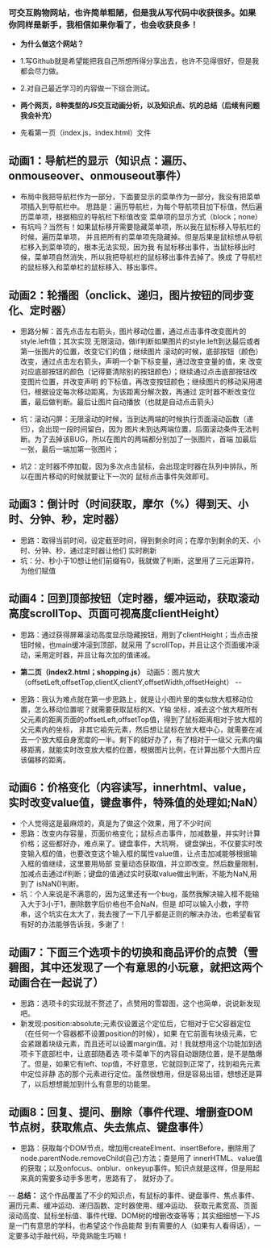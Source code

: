 ### 可交互购物网站，也许简单粗陋，但是我从写代码中收获很多。如果你同样是新手，我相信如果你看了，也会收获良多！

* **为什么做这个网站？**
* 1.写Github就是希望能把我自己所想所得分享出去，也许不见得很好，但是我都会尽力做。
* 2.对自己最近学习的内容做一下综合测试。

* **两个网页，8种类型的JS交互动画分析，以及知识点、坑的总结（后续有问题我会补充）**
* 先看第一页（index.js，index.html）文件

动画1：导航栏的显示（知识点：遍历、onmouseover、onmouseout事件）
--
* 布局中我把导航栏作为一部分，下面要显示的菜单作为一部分，我没有把菜单项插入到导航栏中。
思路是：遍历导航栏，为每个导航项目加下标值，然后遍历菜单项，根据相应的导航栏下标值改变
菜单项的显示方式（block；none）
* 有坑吗？当然有！如果鼠标移开需要隐藏菜单项，所以我在鼠标移入导航栏的时候，遍历菜单项，
并且把所有的菜单项先隐藏掉。但是后果是鼠标想从导航栏移入到菜单项的，根本无法实现，因为我
有鼠标移出事件，当鼠标移出时候，菜单项自然消失，所以我把导航栏的鼠标移出事件去掉了。换成
了导航栏的鼠标移入和菜单栏的鼠标移入、移出事件。

动画2：轮播图（onclick、递归，图片按钮的同步变化、定时器）
--
* 思路分解：首先点击左右箭头，图片移动位置，通过点击事件改变图片的style.left值；其次实现
无限滚动，做if判断如果图片的style.left到达最后或者第一张图片的位置，改变它们的值；继续图片
滚动的时候，底部按钮（颜色）改变，通过点击左右箭头，声明一个新下标变量，通过改变变量的值，来
改变对应底部按钮的颜色（记得要清除别的按钮颜色）；继续通过点击底部按钮改变图片位置，并改变声明
的下标值，再改变按钮颜色；继续图片的移动采用递归，根据设定每次移动距离，为该距离分解次数，再通过
定时器不断改变位置，最后做判断。最后让图片自动播放（也就是自动点击箭头）

* 坑：滚动闪屏：无限滚动的时候，当到达两端的时候执行页面滚动函数（递归），会出现一段时间留白，因为
图片未到达两端位置，后面滚动条件无法判断。为了去掉该BUG，所以在图片的两端都分别加了一张图片，首端
加最后一张，最后一端加第一张图片；
* 坑2：定时器不停加载，因为多次点击鼠标，会出现定时器在队列中排队，所以在图片移动的时候就要让下一次的
鼠标点击事件失效即可。

动画3：倒计时（时间获取，摩尔（%）得到天、小时、分钟、秒，定时器）
--
* 思路：取得当前时间，设定截至时间，得到剩余时间；在摩尔到剩余的天、小时、分钟、秒，通过定时器让他们
实时刷新
* 坑：分、秒小于10想让他们前缀有0，我就做了判断，这里用了三元运算符，为他们赋值

动画4：回到顶部按钮（定时器，缓冲运动，获取滚动高度scrollTop、页面可视高度clientHeight）
--
* 思路：通过获得屏幕滚动高度显示隐藏按钮，用到了clientHeight；当点击按钮时候，也main缓冲滚到顶部，就采用
了scrollTop，并且让这个页面缓冲滚动，采用定时器，并且让每次加的值递减。

* **第二页（index2.html；shopping.js）**
动画5：图片放大（offsetLeft,offsetTop,clientX,clientY,offsetWidth,offsetHeight）
--
* 思路：我认为难点就在第一步思路上，就是让小图片里的类似放大框移动位置，怎么移动位置呢？就需要获取鼠标的X、Y轴
坐标，减去这个放大框所有父元素的距离页面的offsetLeft,offsetTop值，得到了鼠标距离相对于放大框的父元素内的坐标，
非其它祖先元素，然后想让鼠标在放大框中心，就需要在减去一个放大框自身宽度的一半。剩下的就好办了，有了相对于一级父
元素内偏移距离，就能实时改变放大框的位置，根据图片比例，在计算出那个大图片应该偏移的距离。

动画6：价格变化（内容读写，innerhtml、value，实时改变value值，键盘事件，特殊值的处理如;NaN）
--
* 个人觉得这是最麻烦的，真是为了做这个效果，用了不少时间
* 思路：改变内存容量，页面价格变化；鼠标点击事件，加减数量，并实时计算价格；这些都好办，难点来了。键盘事件，大坑啊，
键盘弹出，不仅要实时改变输入框的值，也要改变这个输入框的属性value值，让点击加减能够根据输入框的值继续，这里要用局部
变量动态获取值，并立即改变。然后数量限制，加减点击通过if判断；键盘的值通过实时获取value做出判断，不能为NaN,用到了
isNaN()判断。
* 坑：个人来说是不满意的，因为这里还有一个bug，虽然我解决输入框不能输入大于3小于1，删除数字后价格也不会NaN，但是
却可以输入小数，字符串，这个坑实在太大了，我去搜了一下几乎都是正则的解决办法，也希望看官有好的办法能够告诉我，多谢了！

动画7：下面三个选项卡的切换和商品评价的点赞（雪碧图，其中还发现了一个有意思的小玩意，就把这两个动画合在一起说了）
--
* 思路：选项卡的实现就不赘述了，点赞用的雪碧图，这个也简单，说说新发现吧。
* 新发现:position:absolute;元素仅设置这个定位后，它相对于它父容器定位（在任何一个容器都不设置position的时候），如果
在它前面有块级元素，它会紧跟着块级元素，而且还可以设置margin值。对！我就想用这个功能加到选项卡下底部栏中，让底部随着选
项卡菜单下的内容自动跟随位置，是不是酷爆了。但是，如果它有left、top值，不好意思，它就回到正常了，找到祖先元素中定位非静
态的那个元素进行定位。虽然很想用，但是容易出错，想想还是算了，以后想想能加到什么有意思的功能里。

动画8：回复、提问、删除（事件代理、增删查DOM节点树，获取焦点、失去焦点、键盘事件）
--
* 思路：获取每个DOM节点，增加用createElment、insertBefore，删除用了node.parentNode.removeChild(自己)方法；查是用了
innerHTML、value值的获取；以及onfocus、onblur、onkeyup事件。知识点就是这样，但是用起来真的需要多动手多思考，思路有了，
就好办了。

--
**总结：**  这个作品覆盖了不少的知识点，有鼠标的事件、键盘事件、焦点事件、遍历元素、缓冲运动、递归函数、定时器使用、缓冲运动、
获取元素宽高、页面滚动高度、鼠标坐标值、事件代理、DOM树的增删改查等等；其实细细想一下JS是一门有意思的学科，也希望这个作品能帮
到有需要的人（如果有人看得话），一定要多动手敲代码，毕竟熟能生巧嘛！



